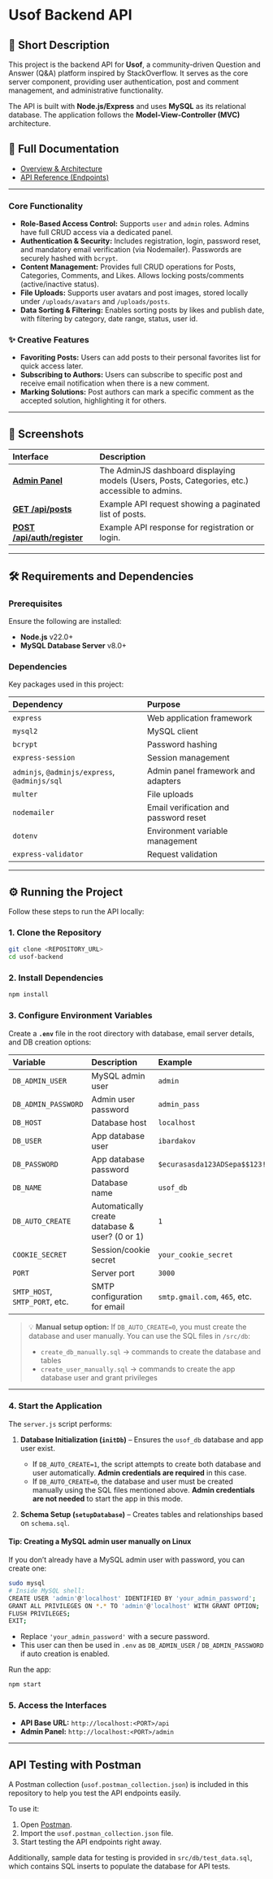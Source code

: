 # Usof Backend API

## 🚀 Short Description

This project is the backend API for **Usof**, a community-driven Question and Answer (Q&A) platform inspired by StackOverflow. It serves as the core server component, providing user authentication, post and comment management, and administrative functionality.

The API is built with **Node.js/Express** and uses **MySQL** as its relational database. The application follows the **Model-View-Controller (MVC)** architecture.

## 📖 Full Documentation

- [Overview & Architecture](docs/overview.md)
- [API Reference (Endpoints)](docs/endpoints.md)

---

### Core Functionality

- **Role-Based Access Control:** Supports `user` and `admin` roles. Admins have full CRUD access via a dedicated panel.
- **Authentication & Security:** Includes registration, login, password reset, and mandatory email verification (via Nodemailer). Passwords are securely hashed with `bcrypt`.
- **Content Management:** Provides full CRUD operations for Posts, Categories, Comments, and Likes. Allows locking posts/comments (active/inactive status).
- **File Uploads:** Supports user avatars and post images, stored locally under `/uploads/avatars` and `/uploads/posts`.
- **Data Sorting & Filtering:** Enables sorting posts by likes and publish date, with filtering by category, date range, status, user id.

### ✨ Creative Features

- **Favoriting Posts:** Users can add posts to their personal favorites list for quick access later.
- **Subscribing to Authors:** Users can subscribe to specific post and receive email notification when there is a new comment.
- **Marking Solutions:** Post authors can mark a specific comment as the accepted solution, highlighting it for others.

---

## 📸 Screenshots

| Interface                                                       | Description                                                                                    |
| :-------------------------------------------------------------- | :--------------------------------------------------------------------------------------------- |
| **[Admin Panel](docs/images/adminjs.png)**                      | The AdminJS dashboard displaying models (Users, Posts, Categories, etc.) accessible to admins. |
| **[GET /api/posts](docs/images/getposts.png)**                  | Example API request showing a paginated list of posts.                                         |
| **[POST /api/auth/register](docs/images/userregistration.png)** | Example API response for registration or login.                                                |

---

## 🛠️ Requirements and Dependencies

### Prerequisites

Ensure the following are installed:

- **Node.js** v22.0+
- **MySQL Database Server** v8.0+

### Dependencies

Key packages used in this project:

| Dependency                                    | Purpose                               |
| :-------------------------------------------- | :------------------------------------ |
| `express`                                     | Web application framework             |
| `mysql2`                                      | MySQL client                          |
| `bcrypt`                                      | Password hashing                      |
| `express-session`                             | Session management                    |
| `adminjs`, `@adminjs/express`, `@adminjs/sql` | Admin panel framework and adapters    |
| `multer`                                      | File uploads                          |
| `nodemailer`                                  | Email verification and password reset |
| `dotenv`                                      | Environment variable management       |
| `express-validator`                           | Request validation                    |

---

## ⚙️ Running the Project

Follow these steps to run the API locally:

### 1. Clone the Repository

```bash
git clone <REPOSITORY_URL>
cd usof-backend
```

### 2. Install Dependencies

```bash
npm install
```

### 3. Configure Environment Variables

Create a **`.env`** file in the root directory with database, email server details, and DB creation options:

| Variable                       | Description                                    | Example                       |
| :----------------------------- | :--------------------------------------------- | :---------------------------- |
| `DB_ADMIN_USER`                | MySQL admin user                               | `admin`                       |
| `DB_ADMIN_PASSWORD`            | Admin user password                            | `admin_pass`                  |
| `DB_HOST`                      | Database host                                  | `localhost`                   |
| `DB_USER`                      | App database user                              | `ibardakov`                   |
| `DB_PASSWORD`                  | App database password                          | `$ecurasasda123ADSepa$$123!`  |
| `DB_NAME`                      | Database name                                  | `usof_db`                     |
| `DB_AUTO_CREATE`               | Automatically create database & user? (0 or 1) | `1`                           |
| `COOKIE_SECRET`                | Session/cookie secret                          | `your_cookie_secret`          |
| `PORT`                         | Server port                                    | `3000`                        |
| `SMTP_HOST`, `SMTP_PORT`, etc. | SMTP configuration for email                   | `smtp.gmail.com`, `465`, etc. |

> 💡 **Manual setup option:** If `DB_AUTO_CREATE=0`, you must create the database and user manually. You can use the SQL files in `/src/db`:
>
> - `create_db_manually.sql` → commands to create the database and tables
> - `create_user_manually.sql` → commands to create the app database user and grant privileges

---

### 4. Start the Application

The `server.js` script performs:

1. **Database Initialization (`initDb`)** – Ensures the `usof_db` database and app user exist.
   - If `DB_AUTO_CREATE=1`, the script attempts to create both database and user automatically. **Admin credentials are required** in this case.
   - If `DB_AUTO_CREATE=0`, the database and user must be created manually using the SQL files mentioned above. **Admin credentials are not needed** to start the app in this mode.

2. **Schema Setup (`setupDatabase`)** – Creates tables and relationships based on `schema.sql`.

#### Tip: Creating a MySQL admin user manually on Linux

If you don’t already have a MySQL admin user with password, you can create one:

```bash
sudo mysql
# Inside MySQL shell:
CREATE USER 'admin'@'localhost' IDENTIFIED BY 'your_admin_password';
GRANT ALL PRIVILEGES ON *.* TO 'admin'@'localhost' WITH GRANT OPTION;
FLUSH PRIVILEGES;
EXIT;
```

- Replace `'your_admin_password'` with a secure password.
- This user can then be used in `.env` as `DB_ADMIN_USER` / `DB_ADMIN_PASSWORD` if auto creation is enabled.

Run the app:

```bash
npm start
```

### 5. Access the Interfaces

- **API Base URL:** `http://localhost:<PORT>/api`
- **Admin Panel:** `http://localhost:<PORT>/admin`

---

## API Testing with Postman

A Postman collection (`usof.postman_collection.json`) is included in this repository to help you test the API endpoints easily.

To use it:

1. Open [Postman](https://www.postman.com/).
2. Import the `usof.postman_collection.json` file.
3. Start testing the API endpoints right away.

Additionally, sample data for testing is provided in `src/db/test_data.sql`, which contains SQL inserts to populate the database for API tests.

